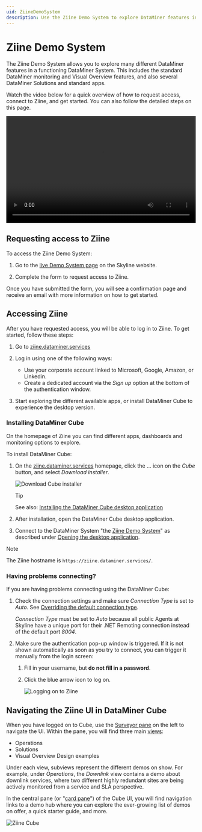 ```yaml
---
uid: ZiineDemoSystem
description: Use the Ziine Demo System to explore DataMiner features in a functioning DataMiner System. To connect, you need a dataminer.services account.
---
```


# Ziine Demo System

The Ziine Demo System allows you to explore many different DataMiner features in a functioning DataMiner System. This includes the standard DataMiner monitoring and Visual Overview features, and also several DataMiner Solutions and standard apps.

Watch the video below for a quick overview of how to request access, connect to Ziine, and get started. You can also follow the detailed steps on this page.

<div style="width: 100%; max-width: 800px;">
  <video style="width: 100%; aspect-ratio: 16 / 9; height: auto;" controls>
    <source src="~/dataminer/images/Ziine.mp4" type="video/mp4">
  </video>
</div>

## Requesting access to Ziine

To access the Ziine Demo System:

1. Go to the [live Demo System page](https://skyline.be/learn/demo/) on the Skyline website.

1. Complete the form to request access to Ziine.

Once you have submitted the form, you will see a confirmation page and receive an email with more information on how to get started.

## Accessing Ziine

After you have requested access, you will be able to log in to Ziine. To get started, follow these steps:

1. Go to [ziine.dataminer.services](https://ziine.dataminer.services/)

1. Log in using one of the following ways:

   - Use your corporate account linked to Microsoft, Google, Amazon, or Linkedin.
   - Create a dedicated account via the *Sign up* option at the bottom of the authentication window.

1. Start exploring the different available apps, or install DataMiner Cube to experience the desktop version.

### Installing DataMiner Cube

On the homepage of Ziine you can find different apps, dashboards and monitoring options to explore.

To install DataMiner Cube:

1. On the [ziine.dataminer.services](https://ziine.dataminer.services/) homepage, click the ... icon on the *Cube* button, and select *Download installer*.

   ![Download Cube installer](~/dataminer/images/DownloadCubeForZiine.png)

   > [!TIP]
   > See also: [Installing the DataMiner Cube desktop application](xref:Installing_the_DataMiner_Cube_desktop_application)

1. After installation, open the DataMiner Cube desktop application.

1. Connect to the DataMiner System "the [Ziine Demo System](xref:ZiineDemoSystem)" as described under [Opening the desktop application](xref:Using_the_desktop_app).

> [!NOTE]
> The Ziine hostname is `https://ziine.dataminer.services/`.

### Having problems connecting?

If you are having problems connecting using the DataMiner Cube:

1. Check the connection settings and make sure *Connection Type* is set to *Auto*. See [Overriding the default connection type](xref:Overriding_Cube_connection_type).

   *Connection Type* must be set to *Auto* because all public Agents at Skyline have a unique port for their .NET Remoting connection instead of the default port *8004*.

1. Make sure the authentication pop-up window is triggered. If it is not shown automatically as soon as you try to connect, you can trigger it manually from the login screen:

   1. Fill in your username, but **do not fill in a password**.

   1. Click the blue arrow icon to log on.

      ![Logging on to Ziine](~/dataminer/images/ziine_login.png)

## Navigating the Ziine UI in DataMiner Cube

When you have logged on to Cube, use the [Surveyor pane](xref:DataMiner_Cube_sidebar) on the left to navigate the UI. Within the pane, you will find three main [views](xref:About_views):

- Operations
- Solutions
- Visual Overview Design examples

Under each view, subviews represent the different demos on show. For example, under *Operations*, the *Downlink* view contains a demo about downlink services, where two different highly redundant sites are being actively monitored from a service and SLA perspective.

In the central pane (or "[card pane](xref:DataMiner_Cube_card_pane)") of the Cube UI, you will find navigation links to a demo hub where you can explore the ever-growing list of demos on offer, a quick starter guide, and more.

![Ziine Cube](~/dataminer/images/Ziine_cube.png)
